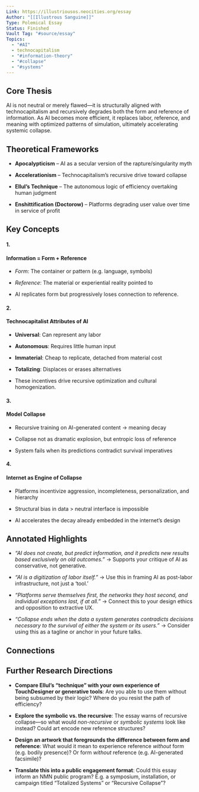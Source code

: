 ```yaml
---
Link: https://illustriousos.neocities.org/essay
Author: "[[Illustrous Sanguine]]"
Type: Polemical Essay
Status: Finished
Vault Tag: "#source/essay"
Topics:
  - "#AI"
  - technocapitalism
  - "#information-theory"
  - "#collapse"
  - "#systems"
---
```

## Core Thesis

AI is not neutral or merely flawed—it is structurally aligned with technocapitalism and recursively degrades both the form and reference of information. As AI becomes more efficient, it replaces labor, reference, and meaning with optimized patterns of simulation, ultimately accelerating systemic collapse.

## Theoretical Frameworks

- **Apocalypticism** – AI as a secular version of the rapture/singularity myth
    
- **Accelerationism** – Technocapitalism’s recursive drive toward collapse
    
- **Ellul’s Technique** – The autonomous logic of efficiency overtaking human judgment
    
- **Enshittification (Doctorow)** – Platforms degrading user value over time in service of profit

## Key Concepts

#### **1.** 

#### **Information = Form + Reference**

- _Form_: The container or pattern (e.g. language, symbols)
    
- _Reference_: The material or experiential reality pointed to
    
- AI replicates form but progressively loses connection to reference.
    

  

#### **2.** 

#### **Technocapitalist Attributes of AI**

- **Universal**: Can represent any labor
    
- **Autonomous**: Requires little human input
    
- **Immaterial**: Cheap to replicate, detached from material cost
    
- **Totalizing**: Displaces or erases alternatives
    
- These incentives drive recursive optimization and cultural homogenization.
    

  

#### **3.** 

#### **Model Collapse**

- Recursive training on AI-generated content → meaning decay
    
- Collapse not as dramatic explosion, but entropic loss of reference
    
- System fails when its predictions contradict survival imperatives
    

  

#### **4.** 

#### **Internet as Engine of Collapse**

- Platforms incentivize aggression, incompleteness, personalization, and hierarchy
    
- Structural bias in data > neutral interface is impossible
    
- AI accelerates the decay already embedded in the internet’s design

## Annotated Highlights

- _“AI does not create, but predict information, and it predicts new results based exclusively on old outcomes.”_ → Supports your critique of AI as conservative, not generative.
    
- _“AI is a digitization of labor itself.”_ → Use this in framing AI as post-labor infrastructure, not just a ‘tool.’
    
- _“Platforms serve themselves first, the networks they host second, and individual exceptions last, if at all.”_ → Connect this to your design ethics and opposition to extractive UX.
    
- _“Collapse ends when the data a system generates contradicts decisions necessary to the survival of either the system or its users.”_ → Consider using this as a tagline or anchor in your future talks.

## Connections



## Further Research Directions

- **Compare Ellul’s “technique” with your own experience of TouchDesigner or generative tools**: Are you able to use them without being subsumed by their logic? Where do you resist the path of efficiency?
    
- **Explore the symbolic vs. the recursive**: The essay warns of recursive collapse—so what would _non-recursive_ or _symbolic systems_ look like instead? Could art encode new reference structures?
    
- **Design an artwork that foregrounds the difference between form and reference**: What would it mean to experience reference _without_ form (e.g. bodily presence)? Or form _without_ reference (e.g. AI-generated facsimile)?
    
- **Translate this into a public engagement format**: Could this essay inform an NMN public program? E.g. a symposium, installation, or campaign titled “Totalized Systems” or “Recursive Collapse”?